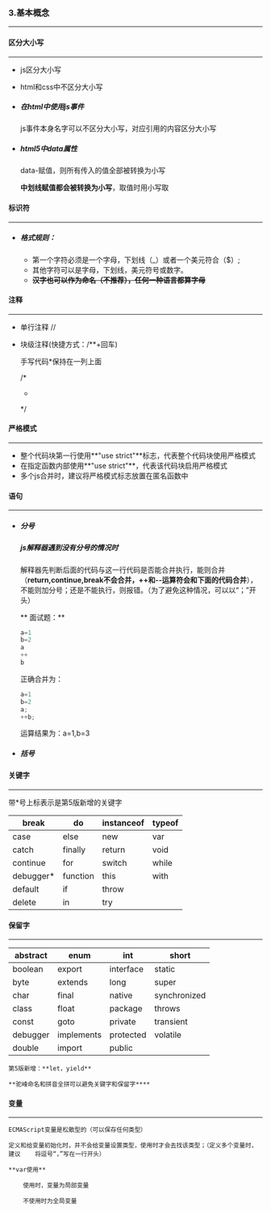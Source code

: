 ### 3.基本概念

***



#### 区分大小写

***

-  js区分大小写

- html和css中不区分大小写

- ##### 在html中使用js事件

  js事件本身名字可以不区分大小写，对应引用的内容区分大小写

- ##### html5中data属性

  data-赋值，则所有传入的值全部被转换为小写

  **中划线赋值都会被转换为小写**，取值时用小写取



#### 标识符

***

- ##### 格式规则：

  - 第一个字符必须是一个字母，下划线（_）或者一个美元符合（$）;
  - 其他字符可以是字母，下划线，美元符号或数字。
  - **~~汉字也可以作为命名（不推荐），任何一种语言都算字母~~**



#### 注释

***

- 单行注释    //

- 块级注释(快捷方式：/**+回车)

  手写代码*保持在一列上面

  /*

   *

   */



#### 严格模式

***

- 整个代码块第一行使用**"use strict"**标志，代表整个代码块使用严格模式
- 在指定函数内部使用**"use strict"**，代表该代码块启用严格模式
- 多个js合并时，建议将严格模式标志放置在匿名函数中



#### 语句

***

- #####    分号

  #####  js解释器遇到没有分号的情况时

   	解释器先判断后面的代码与这一行代码是否能合并执行，能则合并（**return,continue,break不会合并，++和--运算符会和下面的代码合并**），不能则加分号；还是不能执行，则报错。（为了避免这种情况，可以以“；”开头）

  ** 面试题：**

  ````javascript
  a=1
  b=2
  a
  ++
  b
  ````

   正确合并为：

  ````javascript
  a=1
  b=2
  a;
  ++b;
  ````

   运算结果为：a=1,b=3

- ##### **括号**



#### 关键字

***

带*号上标表示是第5版新增的关键字

| break     | do       | instanceof | typeof |
| --------- | -------- | ---------- | ------ |
| case      | else     | new        | var    |
| catch     | finally  | return     | void   |
| continue  | for      | switch     | while  |
| debugger* | function | this       | with   |
| default   | if       | throw      |        |
| delete    | in       | try        |        |



#### 保留字

***

| abstract | enum       | int       | short        |
| -------- | ---------- | --------- | ------------ |
| boolean  | export     | interface | static       |
| byte     | extends    | long      | super        |
| char     | final      | native    | synchronized |
| class    | float      | package   | throws       |
| const    | goto       | private   | transient    |
| debugger | implements | protected | volatile     |
| double   | import     | public    |              |

 	第5版新增：**let，yield**

 	**驼峰命名和拼音全拼可以避免关键字和保留字****



#### 变量

***

 	ECMAScript变量是松散型的（可以保存任何类型）

 	定义和给变量初始化时，并不会给变量设置类型，使用时才会去找该类型；（定义多个变量时，建议 	将逗号“，”写在一行开头）

 	**var使用**

 	 	使用时，变量为局部变量

 	 	不使用时为全局变量